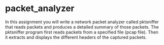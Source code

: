 # packet_analyzer
In this assignment you will write a network packet analyzer called pktsniffer that reads packets and produces a detailed summary of those packets. The pktsniffer program first reads packets from a specified file (pcap file). Then it extracts and displays the different headers of the captured packets.
